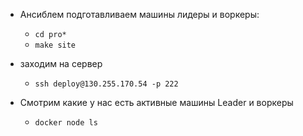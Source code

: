 - Ансиблем подготавливаем машины лидеры и воркеры:
    - `cd pro*`
    - `make site`

- заходим на сервер
  - `ssh deploy@130.255.170.54 -p 222`
- Смотрим какие у нас есть активные машины Leader и воркеры
    - `docker node ls`